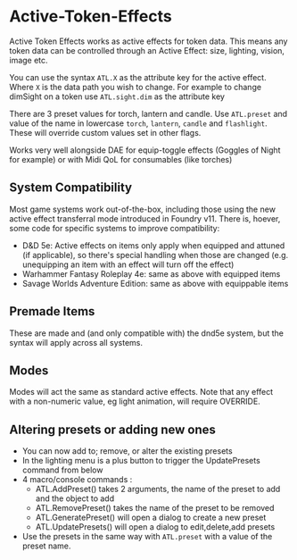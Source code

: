 # Active-Token-Effects

Active Token Effects works as active effects for token data. This means any token data can be controlled through an Active Effect: size, lighting, vision, image etc.

You can use the syntax `ATL.X` as the attribute key for the active effect. Where `X` is the data path you wish to change.
For example to change dimSight on a token use `ATL.sight.dim` as the attribute key

There are 3 preset values for torch, lantern and candle. Use `ATL.preset` and value of the name in lowercase `torch`, `lantern`, `candle` and `flashlight`. These will override custom values set in other flags.

Works very well alongside DAE for equip-toggle effects (Goggles of Night for example) or with Midi QoL for consumables (like torches)

## System Compatibility

Most game systems work out-of-the-box, including those using the new active effect transferral mode introduced in Foundry v11. There is, hoever, some code for specific systems to improve compatibility:

- D&D 5e: Active effects on items only apply when equipped and attuned (if applicable), so there's special handling when those are changed (e.g. unequipping an item with an effect will turn off the effect)
- Warhammer Fantasy Roleplay 4e: same as above with equipped items
- Savage Worlds Adventure Edition: same as above with equippable items

## Premade Items

 These are made and (and only compatible with) the dnd5e system, but the syntax will apply across all systems.

## Modes

Modes will act the same as standard active effects. Note that any effect with a non-numeric value, eg light animation, will require OVERRIDE.

## Altering presets or adding new ones

- You can now add to; remove, or alter the existing presets
- In the lighting menu is a plus button to trigger the UpdatePresets command from below
- 4 macro/console commands :
  - ATL.AddPreset() takes 2 arguments, the name of the preset to add and the object to add
  - ATL.RemovePreset() takes the name of the preset to be removed
  - ATL.GeneratePreset() will open a dialog to create a new preset
  - ATL.UpdatePresets() will open a dialog to edit,delete,add presets
- Use the presets in the same way with `ATL.preset` with a value of the preset name.

